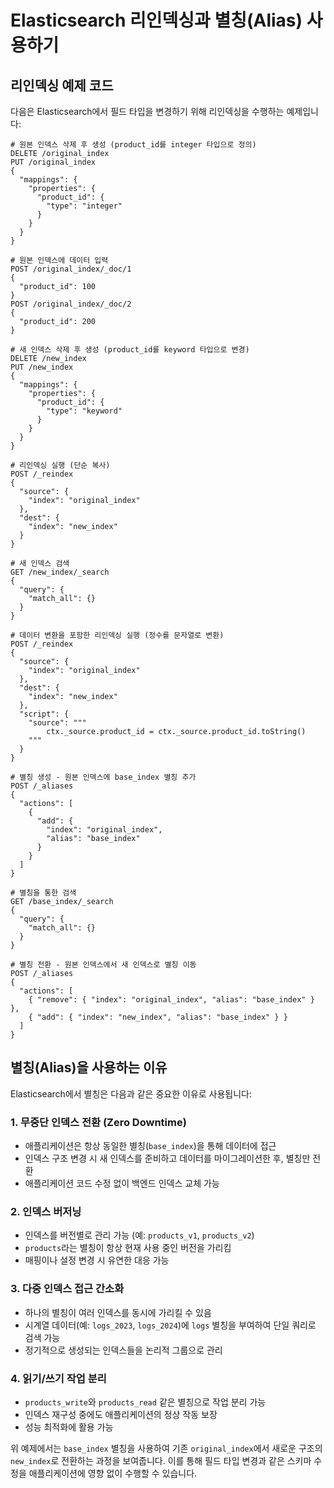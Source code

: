 # Elasticsearch 리인덱싱과 별칭(Alias) 사용하기

## 리인덱싱 예제 코드

다음은 Elasticsearch에서 필드 타입을 변경하기 위해 리인덱싱을 수행하는 예제입니다:

```
# 원본 인덱스 삭제 후 생성 (product_id를 integer 타입으로 정의)
DELETE /original_index
PUT /original_index
{
  "mappings": {
    "properties": {
      "product_id": {
        "type": "integer"
      }
    }
  }
}

# 원본 인덱스에 데이터 입력
POST /original_index/_doc/1
{
  "product_id": 100
}
POST /original_index/_doc/2
{
  "product_id": 200
}

# 새 인덱스 삭제 후 생성 (product_id를 keyword 타입으로 변경)
DELETE /new_index
PUT /new_index
{
  "mappings": {
    "properties": {
      "product_id": {
        "type": "keyword"
      }
    }
  }
}

# 리인덱싱 실행 (단순 복사)
POST /_reindex
{
  "source": {
    "index": "original_index"
  },
  "dest": {
    "index": "new_index"
  }
}

# 새 인덱스 검색
GET /new_index/_search
{
  "query": {
    "match_all": {}
  }
}

# 데이터 변환을 포함한 리인덱싱 실행 (정수를 문자열로 변환)
POST /_reindex
{
  "source": {
    "index": "original_index"
  },
  "dest": {
    "index": "new_index"
  },
  "script": {
    "source": """
        ctx._source.product_id = ctx._source.product_id.toString()
    """
  }
}

# 별칭 생성 - 원본 인덱스에 base_index 별칭 추가
POST /_aliases
{
  "actions": [
    {
      "add": {
        "index": "original_index",
        "alias": "base_index"
      }
    }
  ]
}

# 별칭을 통한 검색
GET /base_index/_search
{
  "query": {
    "match_all": {}
  }
}

# 별칭 전환 - 원본 인덱스에서 새 인덱스로 별칭 이동
POST /_aliases
{
  "actions": [
    { "remove": { "index": "original_index", "alias": "base_index" } },
    { "add": { "index": "new_index", "alias": "base_index" } }
  ]
}
```

## 별칭(Alias)을 사용하는 이유

Elasticsearch에서 별칭은 다음과 같은 중요한 이유로 사용됩니다:

### 1. 무중단 인덱스 전환 (Zero Downtime)
- 애플리케이션은 항상 동일한 별칭(`base_index`)을 통해 데이터에 접근
- 인덱스 구조 변경 시 새 인덱스를 준비하고 데이터를 마이그레이션한 후, 별칭만 전환
- 애플리케이션 코드 수정 없이 백엔드 인덱스 교체 가능

### 2. 인덱스 버저닝
- 인덱스를 버전별로 관리 가능 (예: `products_v1`, `products_v2`)
- `products`라는 별칭이 항상 현재 사용 중인 버전을 가리킴
- 매핑이나 설정 변경 시 유연한 대응 가능

### 3. 다중 인덱스 접근 간소화
- 하나의 별칭이 여러 인덱스를 동시에 가리킬 수 있음
- 시계열 데이터(예: `logs_2023`, `logs_2024`)에 `logs` 별칭을 부여하여 단일 쿼리로 검색 가능
- 정기적으로 생성되는 인덱스들을 논리적 그룹으로 관리

### 4. 읽기/쓰기 작업 분리
- `products_write`와 `products_read` 같은 별칭으로 작업 분리 가능
- 인덱스 재구성 중에도 애플리케이션의 정상 작동 보장
- 성능 최적화에 활용 가능

위 예제에서는 `base_index` 별칭을 사용하여 기존 `original_index`에서 새로운 구조의 `new_index`로 전환하는 과정을 보여줍니다. 이를 통해 필드 타입 변경과 같은 스키마 수정을 애플리케이션에 영향 없이 수행할 수 있습니다.
